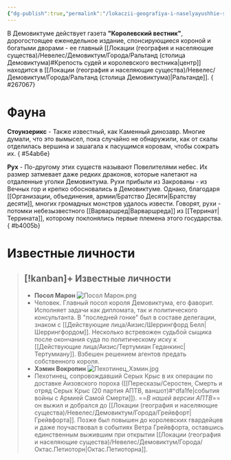 ```yaml
---
{"dg-publish":true,"permalink":"/lokaczii-geografiya-i-naselyayushhie-sushhestva/neveles/demoviktum/demoviktum/","dgPassFrontmatter":true}
---
```



В Демовиктуме действует газета **"Королевский вестник"**, дорогостоящее еженедельное издание, спонсирующиеся короной и богатыми дворами - ее главный [[Локации (география и населяющие существа)/Невелес/Демовиктум/Города/Ральтанд (столица Демовиктума)#Крепость судей и королевского вестника\|центр]] находится в [[Локации (география и населяющие существа)/Невелес/Демовиктум/Города/Ральтанд (столица Демовиктума)\|Ральтанде]].
{ #267067}



# Фауна

**Стоунзерикс** - Также известный, как Каменный динозавр. Многие думали, что это вымысел, пока случайно не обнаружили, как от скалы отделилась вершина и зашагала к пасущимся коровам, чтобы сожрать их.
{ #54ab6e}


**Рух** - По-другому этих существ называют Повелителями небес. Их размер затмевает даже редких драконов, которые налетают на отдаленные уголки Демовиктума. Рухи прибыли из Закрованы - из Вечных гор и крепко обосновались в Демовиктуме. Однако, благодаря [[Организации, объединения, армии/Братство Десяти\|Братству десяти]], многих громадных монстров удалось извести. 
Говорят, рухи - потомки небезызвестного [[Варваршред\|Варваршреда]] из [[Терринат\|Террината]], которому поклонялись первые племена этого государства.
{ #b4005b}


# Известные личности

> [!kanban]+ Известные личности
> - 
> 	- **Посол Марон** ![Посол Марон.png](/img/user/%D0%9F%D0%BE%D1%81%D0%BE%D0%BB%20%D0%9C%D0%B0%D1%80%D0%BE%D0%BD.png)
> 	- Человек. Главный посол короля Демовиктума, его фаворит. Исполняет задачи как дипломата, так и политического консультанта. В "последней гонке" был в составе делегации, знаком с [[Действующие лица/Аизис/Шеррингфорд Белл\|Шеррингфордом]]. Несколько встревожен судьбой сыщика после окончания суда по политическому иску к [[Действующие лица/Аизис/Тертумиан Геданкинс\|Тертумиану]]. Взбешен решением агентов предать собственного короля.
> 	- **Хэмин Вокропин** ![Пехотинец_Хэмин.jpg](/img/user/%D0%9F%D0%B5%D1%85%D0%BE%D1%82%D0%B8%D0%BD%D0%B5%D1%86_%D0%A5%D1%8D%D0%BC%D0%B8%D0%BD.jpg)
> 	- Пехотинец, сопровождавший Серых Крыс в их операции по доставке Аизовского пороха ([[Пересказы/Серостен, Смерть и отряд Серых Крыс (20 партия АПТВ, ваншот)#^dfa1fe\|события войны с Армией Самой Смерти]]). ==*В нашей версии АПТВ*== он выжил и добрался до [[Локации (география и населяющие существа)/Невелес/Демовиктум/Города/Грейвфорт\|Грейвфорта]]. Позже был повышен до королевских гвардейцев и даже поучаствовал в событиях Ветра Грейвфорта, оставшись единственным выжившим при открытии [[Локации (география и населяющие существа)/Невелес/Демовиктум/Города/Октас.Петиоторн\|Октас.Петиоторна]].